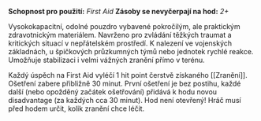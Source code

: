 **Schopnost pro použití:** _First Aid_
**Zásoby se nevyčerpají na hod:** _2+_

Vysokokapacitní, odolné pouzdro vybavené pokročilým, ale praktickým zdravotnickým materiálem. Navrženo pro zvládání těžkých traumat a kritických situací v nepřátelském prostředí. K nalezení ve vojenských základnách, u špičkových průzkumných týmů nebo jednotek rychlé reakce. Umožňuje stabilizaci i velmi vážných zranění přímo v terénu.

Každý úspěch na First Aid vyléčí 1 hit point čerstvě získaného [[Zranění]]. Ošetření zabere přibližně 30 minut. První ošetření je bez postihu, každé další (nebo opožděný začátek ošetřování) přidává k hodu novou disadvantage (za každých cca 30 minut). Hod není otevřený! Hráč musí před hodem určit, kolik zranění chce léčit.